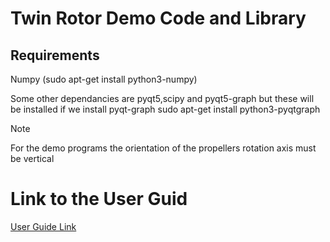 # Twin Rotor Demo Code and Library


## Requirements

Numpy (sudo apt-get install python3-numpy) 

Some other dependancies are pyqt5,scipy and pyqt5-graph but these will be installed if we install pyqt-graph
sudo apt-get install python3-pyqtgraph


>[!Note]
>
>For the demo programs the orientation of the propellers rotation axis must be vertical

# Link to the User Guid
[User Guide Link](docs/User_Guide.md)
